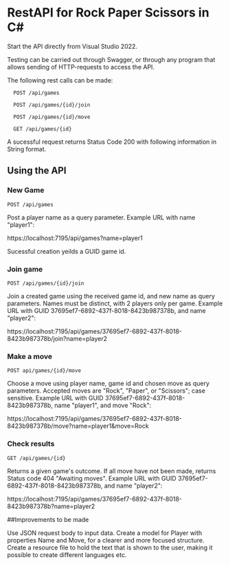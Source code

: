 # RestAPI for Rock Paper Scissors in C#

Start the API directly from Visual Studio 2022.

Testing can be carried out through Swagger, or through any program that allows sending of HTTP-requests to access the API.


The following rest calls can be made:

	  POST /api/games

	  POST /api/games/{id}/join

	  POST /api/games/{id}/move

	  GET /api/games/{id}
  
A sucessful request returns Status Code 200 with following information in String format.

## Using the API
### New Game 

`POST /api/games`

Post a player name as a query parameter. Example URL with name "player1":

https://localhost:7195/api/games?name=player1

Sucessful creation yeilds a GUID game id.

### Join game

`POST /api/games/{id}/join`

Join a created game using the received game id, and new name as query parameters. Names must be distinct, with 2 players only per game. 
Example URL with GUID 37695ef7-6892-437f-8018-8423b987378b, and name "player2":

https://localhost:7195/api/games/37695ef7-6892-437f-8018-8423b987378b/join?name=player2

### Make a move

`POST api/games/{id}/move`

Choose a move using player name, game id and chosen move as query parameters. Accepted moves are "Rock", "Paper", or "Scissors"; case sensitive. 
Example URL with GUID 37695ef7-6892-437f-8018-8423b987378b, name "player1", and move "Rock":

https://localhost:7195/api/games/37695ef7-6892-437f-8018-8423b987378b/move?name=player1&move=Rock

### Check results

`GET /api/games/{id}`

Returns a given game's outcome. If all move have not been made, returns Status code 404 "Awaiting moves".
Example URL with GUID 37695ef7-6892-437f-8018-8423b987378b, and name "player2":

https://localhost:7195/api/games/37695ef7-6892-437f-8018-8423b987378b?name=player2

##Improvements to be made
	
Use JSON request body to input data.
Create a model for Player with properties Name and Move, for a clearer and more focused structure.
Create a resource file to hold the text that is shown to the user, making it possible to create different languages etc.
